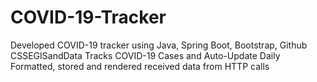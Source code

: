 # COVID-19-Tracker
 
  Developed COVID-19 tracker using Java, Spring Boot, Bootstrap, Github CSSEGISandData
  Tracks COVID-19 Cases and Auto-Update Daily
  Formatted, stored and rendered received data from HTTP calls
